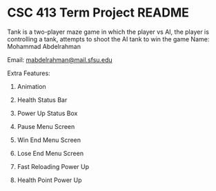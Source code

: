 # CSC 413 Term Project README
Tank is a two-player maze game in which the player vs AI, the player is controlling a tank, attempts to shoot the AI tank to win the game
Name: Mohammad Abdelrahman

Email: mabdelrahman@mail.sfsu.edu

Extra Features:

1) Animation

2) Health Status Bar

3) Power Up Status Box

4) Pause Menu Screen

5) Win End Menu Screen

6) Lose End Menu Screen

7) Fast Reloading Power Up

8) Health Point Power Up
